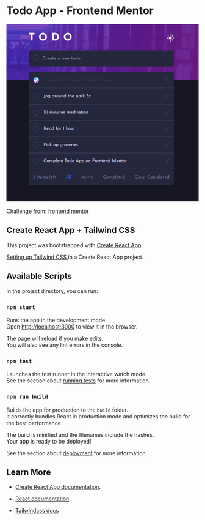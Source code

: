 # Todo App - Frontend Mentor

![preview](./src/design/preview.png)

Challenge from: [frontend mentor](https://www.frontendmentor.io/)

## Create React App + Tailwind CSS

This project was bootstrapped with [Create React App](https://github.com/facebook/create-react-app).

[Setting up Tailwind CSS ](https://tailwindcss.com/docs/guides/create-react-app) in a Create React App project.

## Available Scripts

In the project directory, you can run:

### `npm start`

Runs the app in the development mode.\
Open [http://localhost:3000](http://localhost:3000) to view it in the browser.

The page will reload if you make edits.\
You will also see any lint errors in the console.

### `npm test`

Launches the test runner in the interactive watch mode.\
See the section about [running tests](https://facebook.github.io/create-react-app/docs/running-tests) for more information.

### `npm run build`

Builds the app for production to the `build` folder.\
It correctly bundles React in production mode and optimizes the build for the best performance.

The build is minified and the filenames include the hashes.\
Your app is ready to be deployed!

See the section about [deployment](https://facebook.github.io/create-react-app/docs/deployment) for more information.

## Learn More

- [Create React App documentation](https://facebook.github.io/create-react-app/docs/getting-started).

- [React documentation](https://reactjs.org/).
- [Tailwindcss docs](https://tailwindcss.com/)
